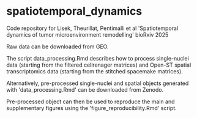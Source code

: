 # spatiotemporal_dynamics
Code repository for Lisek, Theurillat, Pentimalli et al 'Spatiotemporal dynamics of tumor microenvironment remodelling' bioRxiv 2025

Raw data can be downloaded from GEO.

The script data_processing.Rmd describes how to process single-nuclei data (starting from the filtered cellrenager matrices) and Open-ST spatial transcriptomics data (starting from the stitched spacemake matrices).

Alternatively, pre-processed single-nuclei and spatial objects generated with 'data_processing.Rmd' can be downloaded from Zenodo.

Pre-processed object can then be used to reproduce the main and supplementary figures using the 'figure_reproducibility.Rmd' script.
